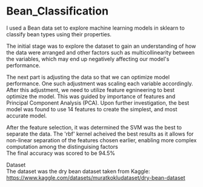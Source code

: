 # Bean_Classification
I used a Bean data set to explore machine learning models in sklearn to classify bean types using their properties. 

The initial stage was to explore the dataset to gain an understanding of how the data were arranged and other factors such as multicollinearity between the variables, which may end up negatively affecting our model's performance.

The next part is adjusting the data so that we can optimize model performance. One such adjustment was scaling each variable accordingly. \
After this adjustment, we need to utilize feature egnineering to best optimize the model. This was guided by importance of features and Principal Component Analysis (PCA). Upon further investigation, the best model was found to use 14 features to create the simplest, and most accurate model.

After the feature selection, it was determined the SVM was the best to separate the data. The 'rbf' kernel acheived the best results as it allows for non-linear separation of the features chosen earlier, enabling more complex computation among the distinguising factors \
The final accuracy was scored to be 94.5%

Dataset\
The dataset was the dry bean dataset taken from Kaggle: https://www.kaggle.com/datasets/muratkokludataset/dry-bean-dataset

